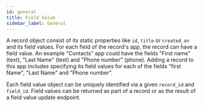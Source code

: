 ```yaml
---
id: general
title: Field Value
sidebar_label: General
---
```


A record object consist of its static properties like `id`, `title` or `created_on` and its field values. For each field of the record's app, the record can have a field value.
An example "Contacts" app could have the fields "First name" (text), "Last Name" (text) and "Phone number" (phone). Adding a record to this app includes specifying its field values for each of the fields "first Name", "Last Name" and "Phone number".

Each field value object can be uniquely identified via a given `record_id` and `field_id`. Field values can be returned as part of a record or as the result of a field value update endpoint.
